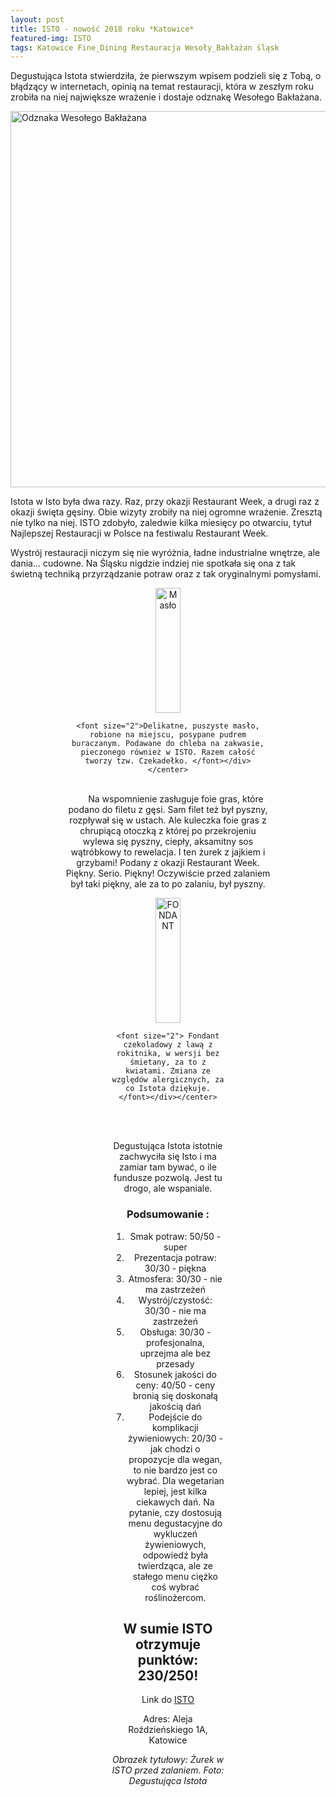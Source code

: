 ```yaml
---
layout: post
title: ISTO - nowość 2018 roku *Katowice*
featured-img: ISTO
tags: Katowice Fine_Dining Restauracja Wesoły_Bakłażan śląsk
---
```



Degustująca Istota stwierdziła, że pierwszym wpisem podzieli się z Tobą, o błądzący w internetach, opinią na temat restauracji, która w zeszłym roku zrobiła na niej największe wrażenie i dostaje odznakę Wesołego Bakłażana.

<img src="{{site.url}}/assets/img/posts/odznaka.gif" alt="Odznaka Wesołego Bakłażana" height="602" width="auto">

Istota w Isto była dwa razy. Raz, przy okazji Restaurant Week, a drugi raz z okazji święta gęsiny. Obie wizyty zrobiły na niej ogromne wrażenie. Zresztą nie tylko na niej. ISTO zdobyło, zaledwie kilka miesięcy po otwarciu, tytuł Najlepszej Restauracji w Polsce na festiwalu Restaurant Week.

Wystrój restauracji niczym się nie wyróżnia, ładne industrialne wnętrze, ale dania... cudowne. Na Śląsku nigdzie indziej nie spotkała się ona z tak świetną techniką przyrządzanie potraw oraz z tak oryginalnymi pomysłami.

<center><div style="width:65%"> <img src="{{site.url}}/assets/img/posts/maslo.jpg" alt="Masło" height="200px" width="40px">

    <font size="2">Delikatne, puszyste masło, robione na miejscu, posypane pudrem buraczanym. Podawane do chleba na zakwasie, pieczonego również w ISTO. Razem całość tworzy tzw. Czekadełko. </font></div></center>
<br>&ensp;&ensp;&ensp;
 Na wspomnienie zasługuje foie gras, które podano do filetu z gęsi. Sam filet też był pyszny, rozpływał się w ustach. Ale kuleczka foie gras z chrupiącą otoczką z której po przekrojeniu wylewa się pyszny, ciepły, aksamitny sos wątróbkowy to rewelacja.
I ten żurek z jajkiem i grzybami! Podany z okazji Restaurant Week. Piękny. Serio. Piękny! Oczywiście przed zalaniem był taki piękny, ale za to po zalaniu, był pyszny.

<center><div style="width:55%"> <img src="{{site.url}}/assets/img/posts/lawa.jpg" alt="FONDANT" height="200px" width="40px">

    <font size="2"> Fondant czekoladowy z lawą z rokitnika, w wersji bez śmietany, za to z kwiatami. Zmiana ze względów alergicznych, za co Istota dziękuje. </font></div></center>
<br>&ensp;&ensp;&ensp;

Degustująca Istota istotnie zachwyciła się Isto i ma zamiar tam bywać, o ile fundusze pozwolą. Jest tu drogo, ale wspaniale.

### Podsumowanie :
1. Smak potraw: 50/50 - super
2. Prezentacja potraw: 30/30 - piękna
3. Atmosfera: 30/30 - nie ma zastrzeżeń
4. Wystrój/czystość: 30/30 - nie ma zastrzeżeń
5. Obsługa: 30/30 - profesjonalna, uprzejma ale bez przesady
6. Stosunek jakości do ceny: 40/50 - ceny bronią się doskonałą jakością dań
7. Podejście do komplikacji żywieniowych: 20/30 - jak chodzi o propozycje dla wegan, to nie bardzo jest co wybrać. Dla wegetarian lepiej, jest kilka ciekawych dań. Na pytanie, czy dostosują menu degustacyjne do wykluczeń żywieniowych, odpowiedź była twierdząca, ale ze stałego menu ciężko coś wybrać roślinożercom.

## W sumie ISTO otrzymuje punktów: 230/250!
Link do [ISTO]

Adres:
Aleja Roździeńskiego 1A, Katowice

_Obrazek tytułowy: Żurek w ISTO przed zalaniem. Foto: Degustująca Istota_

[ISTO]: http://www.isto.com.pl/